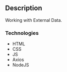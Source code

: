 


## Description
Working with External Data.


### Technologies
 - HTML
 - CSS
 - JS
 - Axios
 - NodeJS
